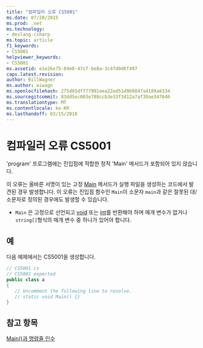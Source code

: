 ```yaml
---
title: "컴파일러 오류 CS5001"
ms.date: 07/20/2015
ms.prod: .net
ms.technology:
- devlang-csharp
ms.topic: article
f1_keywords:
- CS5001
helpviewer_keywords:
- CS5001
ms.assetid: e1e26e75-84e0-47c7-be8a-3c4fd0d6f497
caps.latest.revision: 
author: BillWagner
ms.author: wiwagn
ms.openlocfilehash: 275d85df777991eea22ed51d9b9847a4189a6334
ms.sourcegitcommit: 83dd5ec003e788ccb3e33f3412a7af39ae347646
ms.translationtype: MT
ms.contentlocale: ko-KR
ms.lasthandoff: 03/15/2018
---
```

# <a name="compiler-error-cs5001"></a>컴파일러 오류 CS5001
'program' 프로그램에는 진입점에 적합한 정적 'Main' 메서드가 포함되어 있지 않습니다.  
  
 이 오류는 올바른 서명이 있는 고정 [Main](../../csharp/programming-guide/main-and-command-args/index.md) 메서드가 실행 파일을 생성하는 코드에서 발견된 경우 발생합니다. 이 오류는 진입점 함수인 `Main`이 소문자 `main`과 같은 잘못된 대/소문자로 정의된 경우에도 발생할 수 있습니다.  
  
-   `Main` 은 고정으로 선언되고 [void](../../csharp/language-reference/keywords/void.md) 또는 [int](../../csharp/language-reference/keywords/int.md)를 반환해야 하며 매개 변수가 없거나 `string[]`형식의 매개 변수 중 하나가 있어야 합니다.  
  
## <a name="example"></a>예  
 다음 예제에서는 CS5001을 생성합니다.  
  
```csharp  
// CS5001.cs  
// CS5001 expected  
public class a  
{  
   // Uncomment the following line to resolve.  
   // static void Main() {}  
}  
```  
  
## <a name="see-also"></a>참고 항목  
 [Main()과 명령줄 인수](../../csharp/programming-guide/main-and-command-args/index.md)
